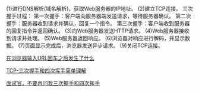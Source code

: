 (1)进行DNS解析(域名解析)，获取Web服务器的IP地址。
(2)建立TCP连接。
三次握手过程：
第一次握手：客户端向服务器端发送请求，等待服务器确认。
第二次握手：服务器收到请求并确认，回复一个指令。
第三次握手：客户端收到服务器的回复指令并返回确认。
(3)向Web服务器发送HTTP请求。
(4)Web服务器接收到请求并处理。
(5)Web服务器返回响应。
(6)浏览器对响应进行解码，并显示数据。
(7)页面显示完成后，浏览器发送异步请求。
(9)关闭TCP连接。
 
 
[在浏览器输入URL回车之后发生了什么](https://www.cnblogs.com/aiqiqi/p/11479185.html)

[TCP-三次握手和四次挥手简单理解](https://www.jianshu.com/p/d3725391af59)

[面试官，不要再问我三次握手和四次挥手](https://zhuanlan.zhihu.com/p/86426969)
